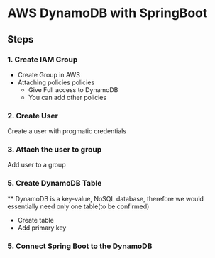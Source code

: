 # AWS DynamoDB with SpringBoot

## Steps
### 1. Create IAM Group
- Create Group in AWS
- Attaching policies policies 
  - Give Full access to DynamoDB
  - You can add other policies
### 2. Create User
Create a user with progmatic credentials
### 3. Attach the user to group
Add user to a group

### 5. Create DynamoDB Table
** DynamoDB is a key-value, NoSQL database, therefore we would  
essentially need only one table(to be confirmed)
- Create table
- Add primary key
### 5. Connect Spring Boot to the DynamoDB
